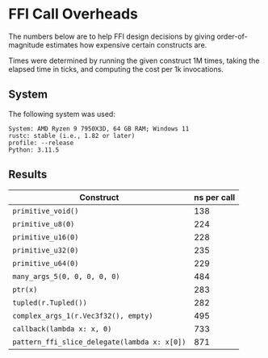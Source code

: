 # FFI Call Overheads

The numbers below are to help FFI design decisions by giving order-of-magnitude estimates how
expensive certain constructs are.

Times were determined by running the given construct 1M times, taking the elapsed time in ticks,
and computing the cost per 1k invocations.


## System

The following system was used:    
    
```
System: AMD Ryzen 9 7950X3D, 64 GB RAM; Windows 11
rustc: stable (i.e., 1.82 or later)
profile: --release
Python: 3.11.5
```
    
## Results

| Construct | ns per call |
| --- | --- |
| `primitive_void()`                                 | 138 |
| `primitive_u8(0)`                                  | 224 |
| `primitive_u16(0)`                                 | 228 |
| `primitive_u32(0)`                                 | 235 |
| `primitive_u64(0)`                                 | 229 |
| `many_args_5(0, 0, 0, 0, 0)`                       | 484 |
| `ptr(x)`                                           | 283 |
| `tupled(r.Tupled())`                               | 282 |
| `complex_args_1(r.Vec3f32(), empty)`               | 495 |
| `callback(lambda x: x, 0)`                         | 733 |
| `pattern_ffi_slice_delegate(lambda x: x[0])`       | 871 |
